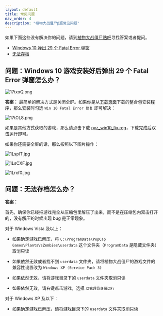 ```yaml
---
layout: default
title: 常见问题
nav_order: 4
description: "植物大战僵尸β版常见问题"
---
```


<script async src="https://pagead2.googlesyndication.com/pagead/js/adsbygoogle.js"></script>
<ins class="adsbygoogle"
     style="display:block; text-align:center;"
     data-ad-layout="in-article"
     data-ad-format="fluid"
     data-ad-client="ca-pub-6942296954592310"
     data-ad-slot="2311879209"></ins>
<script>
     (adsbygoogle = window.adsbygoogle || []).push({});
</script>

如果下面这些没有解决你的问题，请到[植物大战僵尸贴吧](https://tieba.baidu.com/f?kw=植物大战僵尸)寻找答案或者提问。

* [Windows 10 弹出 29 个 Fatal Error 弹窗](#问题windows-10-游戏安装好后弹出-29-个-fatal-error-弹窗怎么办)
* [无法存档](#问题无法存档怎么办)

## **问题：Windows 10 游戏安装好后弹出 29 个 Fatal Error 弹窗怎么办？**

![17txoQ.png](https://s2.ax1x.com/2020/02/13/1O5eKA.png)

**答案：**
最简单的解决方式是关闭全屏。如果你是从[下载页面](/download.html)下载的整合包安装程序，那么安装时勾选 `Win 10 Fatal Error 修复` 即可解决：

![17tOL8.png](https://s2.ax1x.com/2020/02/13/1O5BPU.png)

如果是其他方式获取的游戏，那么请点击下载 [pvz_win10_fix.reg](/pvz_win10_fix.reg)，下载完成后双击运行即可。

如果你还需要全屏的话，那么按照以下图片操作：

![1LsplT.jpg](https://s2.ax1x.com/2020/02/13/1LsplT.jpg)

![1LsCXF.jpg](https://s2.ax1x.com/2020/02/13/1LsCXF.jpg)

![1Lrxf0.jpg](https://s2.ax1x.com/2020/02/13/1Lrxf0.jpg)

## **问题：无法存档怎么办？**

**答案：**

首先，确保你已经把游戏完全从压缩包里解压了出来，而不是在压缩包内双击打开的，没有解压的时候出现 bug 是正常现象。

对于 Windows Vista 及以上：

* 如果确定游戏已解压，将 `C:\ProgramData\PopCap Games\PlantsVsZombies\userdata` 这个文件夹（`ProgramData` 是隐藏文件夹）取消只读

* 如果依然无效或者找不到 `userdata` 文件夹，请将植物大战僵尸的游戏文件的兼容性设置改为 `Windows XP (Service Pack 3)`

* 如果依然无效，请将游戏目录下的 `userdata` 文件夹取消只读

* 如果依然无效，请右键点击游戏，选择 `以管理员身份运行`

对于 Windows XP 及以下：

* 如果确定游戏已解压，请将游戏目录下的 `userdata` 文件夹取消只读